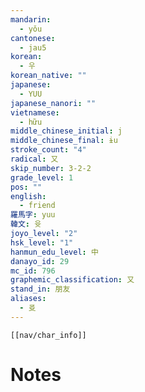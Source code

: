 ```yaml
---
mandarin:
  - yǒu
cantonese:
  - jau5
korean:
  - 우
korean_native: ""
japanese:
  - YUU
japanese_nanori: ""
vietnamese:
  - hữu
middle_chinese_initial: j
middle_chinese_final: ɨu
stroke_count: "4"
radical: 又
skip_number: 3-2-2
grade_level: 1
pos: ""
english:
  - friend
羅馬字: yuu
韓文: 윳
joyo_level: "2"
hsk_level: "1"
hanmun_edu_level: 中
danayo_id: 29
mc_id: 796
graphemic_classification: 又
stand_in: 朋友
aliases:
  - 㕛
---
```

```meta-bind-embed
[[nav/char_info]]
```

# Notes
